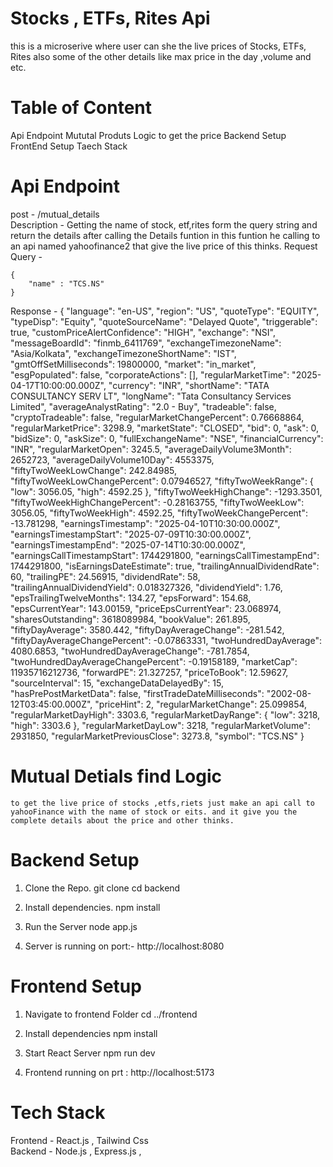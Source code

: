 # Stocks , ETFs, Rites Api

this is a microserive where user can she the live prices of Stocks, ETFs, Rites also some of the other details like max price in the day ,volume and etc.

# Table of Content

Api Endpoint
Mututal Produts Logic to get the price
Backend Setup
FrontEnd Setup
Taech Stack

# Api Endpoint

post - /mutual_details  
 Description - Getting the name of stock, etf,rites form the query string and return the details after calling the Details funtion in this funtion he calling to an api named yahoofinance2 that give the live price of this thinks. 
Request Query -

    {
        "name" : "TCS.NS"
    }

Response -
   {
    "language": "en-US",
    "region": "US",
    "quoteType": "EQUITY",
    "typeDisp": "Equity",
    "quoteSourceName": "Delayed Quote",
    "triggerable": true,
    "customPriceAlertConfidence": "HIGH",
    "exchange": "NSI",
    "messageBoardId": "finmb_6411769",
    "exchangeTimezoneName": "Asia/Kolkata",
    "exchangeTimezoneShortName": "IST",
    "gmtOffSetMilliseconds": 19800000,
    "market": "in_market",
    "esgPopulated": false,
    "corporateActions": [],
    "regularMarketTime": "2025-04-17T10:00:00.000Z",
    "currency": "INR",
    "shortName": "TATA CONSULTANCY SERV LT",
    "longName": "Tata Consultancy Services Limited",
    "averageAnalystRating": "2.0 - Buy",
    "tradeable": false,
    "cryptoTradeable": false,
    "regularMarketChangePercent": 0.76668864,
    "regularMarketPrice": 3298.9,
    "marketState": "CLOSED",
    "bid": 0,
    "ask": 0,
    "bidSize": 0,
    "askSize": 0,
    "fullExchangeName": "NSE",
    "financialCurrency": "INR",
    "regularMarketOpen": 3245.5,
    "averageDailyVolume3Month": 2652723,
    "averageDailyVolume10Day": 4553375,
    "fiftyTwoWeekLowChange": 242.84985,
    "fiftyTwoWeekLowChangePercent": 0.07946527,
    "fiftyTwoWeekRange": {
        "low": 3056.05,
        "high": 4592.25
    },
    "fiftyTwoWeekHighChange": -1293.3501,
    "fiftyTwoWeekHighChangePercent": -0.28163755,
    "fiftyTwoWeekLow": 3056.05,
    "fiftyTwoWeekHigh": 4592.25,
    "fiftyTwoWeekChangePercent": -13.781298,
    "earningsTimestamp": "2025-04-10T10:30:00.000Z",
    "earningsTimestampStart": "2025-07-09T10:30:00.000Z",
    "earningsTimestampEnd": "2025-07-14T10:30:00.000Z",
    "earningsCallTimestampStart": 1744291800,
    "earningsCallTimestampEnd": 1744291800,
    "isEarningsDateEstimate": true,
    "trailingAnnualDividendRate": 60,
    "trailingPE": 24.56915,
    "dividendRate": 58,
    "trailingAnnualDividendYield": 0.018327326,
    "dividendYield": 1.76,
    "epsTrailingTwelveMonths": 134.27,
    "epsForward": 154.68,
    "epsCurrentYear": 143.00159,
    "priceEpsCurrentYear": 23.068974,
    "sharesOutstanding": 3618089984,
    "bookValue": 261.895,
    "fiftyDayAverage": 3580.442,
    "fiftyDayAverageChange": -281.542,
    "fiftyDayAverageChangePercent": -0.07863331,
    "twoHundredDayAverage": 4080.6853,
    "twoHundredDayAverageChange": -781.7854,
    "twoHundredDayAverageChangePercent": -0.19158189,
    "marketCap": 11935716212736,
    "forwardPE": 21.327257,
    "priceToBook": 12.59627,
    "sourceInterval": 15,
    "exchangeDataDelayedBy": 15,
    "hasPrePostMarketData": false,
    "firstTradeDateMilliseconds": "2002-08-12T03:45:00.000Z",
    "priceHint": 2,
    "regularMarketChange": 25.099854,
    "regularMarketDayHigh": 3303.6,
    "regularMarketDayRange": {
        "low": 3218,
        "high": 3303.6
    },
    "regularMarketDayLow": 3218,
    "regularMarketVolume": 2931850,
    "regularMarketPreviousClose": 3273.8,
    "symbol": "TCS.NS"
}
 
# Mutual Detials find Logic

    to get the live price of stocks ,etfs,riets just make an api call to yahooFinance with the name of stock or eits. and it give you the complete details about the price and other thinks.

# Backend Setup

1.  Clone the Repo.
    git clone 
    cd backend

2.  Install dependencies.
    npm install

4.  Run the Server
    node app.js

5.  Server is running on port:- http://localhost:8080

# Frontend Setup

1. Navigate to frontend Folder
   cd ../frontend

2. Install dependencies
   npm install

3. Start React Server
   npm run dev

4. Frontend running on prt : http://localhost:5173

# Tech Stack
Frontend - React.js , Tailwind Css  
 Backend - Node.js , Express.js ,
